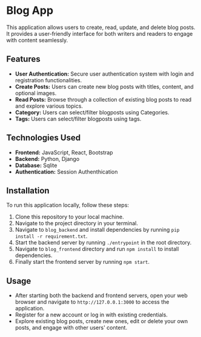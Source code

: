 # Blog App

This application allows users to create, read, update, and delete blog posts. It provides a user-friendly interface for both writers and readers to engage with content seamlessly.

## Features

- **User Authentication:** Secure user authentication system with login and registration functionalities.
- **Create Posts:** Users can create new blog posts with titles, content, and optional images.
- **Read Posts:** Browse through a collection of existing blog posts to read and explore various topics.
- **Category:** Users can select/filter blogposts using Categories.
- **Tags:** Users can select/filter blogposts using tags.

## Technologies Used

- **Frontend:** JavaScript, React, Bootstrap
- **Backend:** Python, Django
- **Database:** Sqlite
- **Authentication:** Session Authenthication

## Installation

To run this application locally, follow these steps:

1. Clone this repository to your local machine.
2. Navigate to the project directory in your terminal.
3. Navigate to `blog_backend` and install dependencies by running `pip install -r requirement.txt`.
4. Start the backend server by running `./entrypoint` in the root directory.
5. Navigate to `blog_frontend` directory and run `npm install` to install dependencies.
6. Finally start the frontend server by running `npm start`.

## Usage

- After starting both the backend and frontend servers, open your web browser and navigate to `http://127.0.0.1:3000` to access the application.
- Register for a new account or log in with existing credentials.
- Explore existing blog posts, create new ones, edit or delete your own posts, and engage with other users' content.
